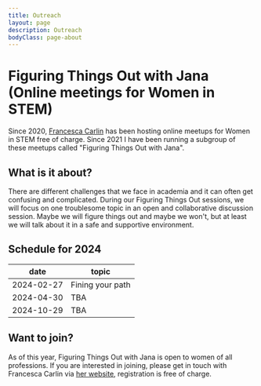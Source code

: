 ```yaml
---
title: Outreach
layout: page
description: Outreach
bodyClass: page-about
---
```


# Figuring Things Out with Jana (Online meetings for Women in STEM)

Since 2020, [Francesca Carlin](https://www.francescacarlin.com/) has been hosting online meetups for Women in STEM free of charge. Since 2021 I have been running a subgroup of these meetups called "Figuring Things Out with Jana".

## What is it about?

There are different challenges that we face in academia and it can often get confusing and complicated. During our Figuring Things Out sessions, we will focus on one troublesome topic in an open and collaborative discussion session. Maybe we will figure things out and maybe we won't, but at least we will talk about it in a safe and supportive environment.

## Schedule for 2024

date | topic
--- | ---
2024-02-27 | Fining your path
2024-04-30 | TBA
2024-10-29 | TBA

## Want to join?

As of this year, Figuring Things Out with Jana is open to women of all professions. If you are interested in joining, please get in touch with Francesca Carlin via [her website](https://www.francescacarlin.com/contact/), registration is free of charge.